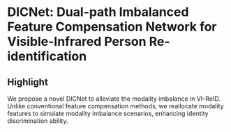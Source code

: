# DICNet: Dual-path Imbalanced Feature Compensation Network for Visible-Infrared Person Re-identification

## Highlight
We propose a novel DICNet to alleviate the modality imbalance in VI-ReID. Unlike conventional feature compensation methods, we reallocate modality features to simulate modality imbalance scenarios, enhancing identity discrimination ability.


